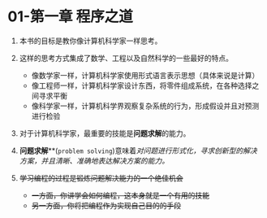 # 01-第一章 程序之道


1. 本书的目标是教你像计算机科学家一样思考。

2. 这样的思考方式集成了数学、工程以及自然科学的一些最好的特点。
   + 像数学家一样，计算机科学家使用形式语言表示思想（具体来说是计算）
   + 像工程师一样，计算机科学家设计东西，将零件组成系统，在各种选择之间寻求平衡
   + 像科学家一样，计算机科学界观察复杂系统的行为，形成假设并且对预测进行检验

3. 对于计算机科学家，最重要的技能是**问题求解**的能力。

4. **问题求解****(`problem solving`)意味着*对问题进行形式化，寻求创新型的解决方案，并且清晰、准确地表达解决方案的能力。*

5. ~~学习编程的过程是锻炼问题解决能力的一个绝佳机会~~
   + ~~一方面，你讲学会如何编程，这本身就是一个有用的技能~~
   + ~~另一方面，你将把编程作为实现自己目的的手段~~


















